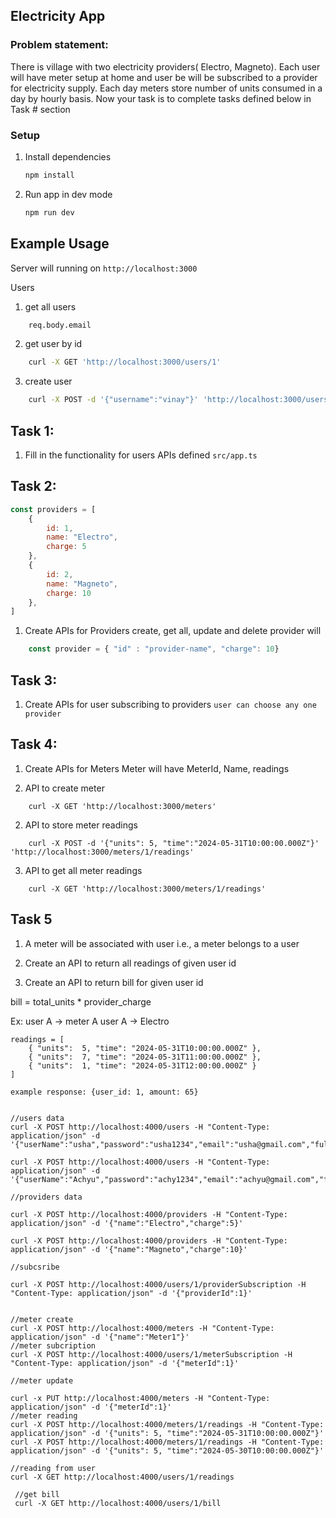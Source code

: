## Electricity App

### Problem statement:
There is village with two electricity providers( Electro, Magneto).
Each user will have meter setup at home and user be will be subscribed to a provider for electricity supply.
Each day meters store number of units consumed in a day by hourly basis.
Now your task is to complete tasks defined below in Task # section



### Setup
1. Install dependencies
    ```bash
    npm install
    ```
2. Run app in dev mode
    ```bash
    npm run dev
    ``` 


## Example Usage

Server will running on `http://localhost:3000`

Users

1. get all users
```bash
    req.body.email
```

2. get user by id
```bash
    curl -X GET 'http://localhost:3000/users/1'
```
3. create user
```bash
    curl -X POST -d '{"username":"vinay"}' 'http://localhost:3000/users/1'
```


## Task 1:

1. Fill in the functionality for users APIs defined `src/app.ts`



## Task 2:

```js
const providers = [
    {
        id: 1,
        name: "Electro",
        charge: 5
    },
    {
        id: 2,
        name: "Magneto",
        charge: 10
    },
]
```
1. Create APIs for Providers create, get all, update and delete
provider will
```js
    const provider = { "id" : "provider-name", "charge": 10}
```


## Task 3:

1. Create APIs for user subscribing to providers
`user can choose any one provider`


## Task 4:

1. Create APIs for Meters
Meter will have MeterId, Name, readings

1. API to create meter

```shell
    curl -X GET 'http://localhost:3000/meters'
```

2. API to store meter readings

```shell
    curl -X POST -d '{"units": 5, "time":"2024-05-31T10:00:00.000Z"}' 'http://localhost:3000/meters/1/readings'
```


3. API to get all meter readings

```shell
    curl -X GET 'http://localhost:3000/meters/1/readings'
```



## Task 5
1. A meter will be associated with user i.e., a meter belongs to a user

2. Create an API to return all readings of given user id

3. Create an API to return bill for given user id

bill = total_units * provider_charge

Ex:
user A -> meter A
user A -> Electro
```
readings = [
    { "units":  5, "time": "2024-05-31T10:00:00.000Z" },
    { "units":  7, "time": "2024-05-31T11:00:00.000Z" },
    { "units":  1, "time": "2024-05-31T12:00:00.000Z" }
]

example response: {user_id: 1, amount: 65}


//users data
curl -X POST http://localhost:4000/users -H "Content-Type: application/json" -d '{"userName":"usha","password":"usha1234","email":"usha@gmail.com","fullName":"ushasri"}'

curl -X POST http://localhost:4000/users -H "Content-Type: application/json" -d '{"userName":"Achyu","password":"achy1234","email":"achyu@gmail.com","fullName":"achyuthsai"}'

//providers data

curl -X POST http://localhost:4000/providers -H "Content-Type: application/json" -d '{"name":"Electro","charge":5}'

curl -X POST http://localhost:4000/providers -H "Content-Type: application/json" -d '{"name":"Magneto","charge":10}'

//subcsribe

curl -X POST http://localhost:4000/users/1/providerSubscription -H "Content-Type: application/json" -d '{"providerId":1}'


//meter create
curl -X POST http://localhost:4000/meters -H "Content-Type: application/json" -d '{"name":"Meter1"}'
//meter subcription
curl -X POST http://localhost:4000/users/1/meterSubscription -H "Content-Type: application/json" -d '{"meterId":1}'

//meter update

curl -x PUT http://localhost:4000/meters -H "Content-Type: application/json" -d '{"meterId":1}'
//meter reading
curl -X POST http://localhost:4000/meters/1/readings -H "Content-Type: application/json" -d '{"units": 5, "time":"2024-05-31T10:00:00.000Z"}'
curl -X POST http://localhost:4000/meters/1/readings -H "Content-Type: application/json" -d '{"units": 5, "time":"2024-05-30T10:00:00.000Z"}'

//reading from user
curl -X GET http://localhost:4000/users/1/readings
 
 //get bill
 curl -X GET http://localhost:4000/users/1/bill
